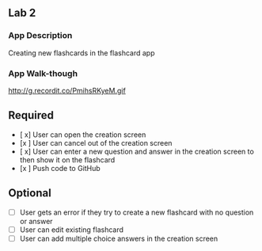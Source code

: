 
## Lab 2

### App Description
Creating new flashcards in the flashcard app

### App Walk-though

http://g.recordit.co/PmihsRKyeM.gif


## Required
- [ x] User can open the creation screen
- [x ] User can cancel out of the creation screen
- [ x] User can enter a new question and answer in the creation screen to then show it on the flashcard
- [x ] Push code to GitHub
## Optional
- [ ] User gets an error if they try to create a new flashcard with no question or answer
- [ ] User can edit existing flashcard
- [ ] User can add multiple choice answers in the creation screen
